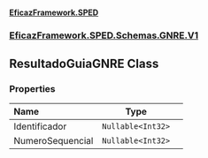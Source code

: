 #### [EficazFramework.SPED](EficazFrameworkSPED.md 'EficazFramework SPED')
### [EficazFramework.SPED.Schemas.GNRE.V1](EficazFramework.SPED.Schemas.GNRE.V1.md 'EficazFramework.SPED.Schemas.GNRE.V1')

## ResultadoGuiaGNRE Class
### Properties

| Name | Type | |
| :--- | :---: | :--- |
| Identificador | `Nullable<Int32>` |  |
| NumeroSequencial | `Nullable<Int32>` |  |
